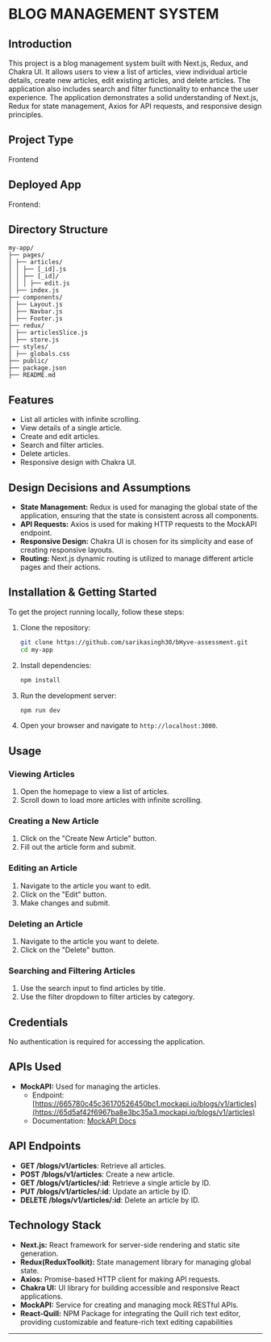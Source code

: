 # BLOG MANAGEMENT SYSTEM

## Introduction

This project is a blog management system built with Next.js, Redux, and Chakra UI. It allows users to view a list of articles, view individual article details, create new articles, edit existing articles, and delete articles. The application also includes search and filter functionality to enhance the user experience. The application demonstrates a solid understanding of Next.js, Redux for state management, Axios for API requests, and responsive design principles.

## Project Type

Frontend

## Deployed App

Frontend: []()

## Directory Structure

    my-app/
    ├── pages/
    │ ├── articles/
    │ │ ├── [_id].js
    │ │ ├── [_id]/
    │ │ │ ├── edit.js
    │ ├── index.js
    ├── components/
    │ ├── Layout.js
    │ ├── Navbar.js
    │ ├── Footer.js
    ├── redux/
    │ ├── articlesSlice.js
    │ ├── store.js
    ├── styles/
    │ ├── globals.css
    ├── public/
    ├── package.json
    ├── README.md


## Features

- List all articles with infinite scrolling.
- View details of a single article.
- Create and edit articles.
- Search and filter articles.
- Delete articles.
- Responsive design with Chakra UI.

## Design Decisions and Assumptions

- **State Management:** Redux is used for managing the global state of the application, ensuring that the state is consistent across all components.
- **API Requests:** Axios is used for making HTTP requests to the MockAPI endpoint.
- **Responsive Design:** Chakra UI is chosen for its simplicity and ease of creating responsive layouts.
- **Routing:** Next.js dynamic routing is utilized to manage different article pages and their actions.

## Installation & Getting Started

To get the project running locally, follow these steps:

1. Clone the repository:
    ```bash
    git clone https://github.com/sarikasingh30/bHyve-assessment.git
    cd my-app
    ```

2. Install dependencies:
    ```bash
    npm install
    ```

3. Run the development server:
    ```bash
    npm run dev
    ```

4. Open your browser and navigate to `http://localhost:3000`.

## Usage

### Viewing Articles

1. Open the homepage to view a list of articles.
2. Scroll down to load more articles with infinite scrolling.

### Creating a New Article

1. Click on the "Create New Article" button.
2. Fill out the article form and submit.

### Editing an Article

1. Navigate to the article you want to edit.
2. Click on the "Edit" button.
3. Make changes and submit.

### Deleting an Article

1. Navigate to the article you want to delete.
2. Click on the "Delete" button.

### Searching and Filtering Articles

1. Use the search input to find articles by title.
2. Use the filter dropdown to filter articles by category.

## Credentials

No authentication is required for accessing the application.

## APIs Used

- **MockAPI:** Used for managing the articles.
  - Endpoint: [https://665780c45c36170526450bc1.mockapi.io/blogs/v1/articles](https://65d5af42f6967ba8e3bc35a3.mockapi.io/blogs/v1/articles)
  - Documentation: [MockAPI Docs](https://github.com/mockapi-io/docs/wiki)

## API Endpoints

- **GET /blogs/v1/articles**: Retrieve all articles.
- **POST /blogs/v1/articles**: Create a new article.
- **GET /blogs/v1/articles/:id**: Retrieve a single article by ID.
- **PUT /blogs/v1/articles/:id**: Update an article by ID.
- **DELETE /blogs/v1/articles/:id**: Delete an article by ID.

## Technology Stack

- **Next.js:** React framework for server-side rendering and static site generation.
- **Redux(ReduxToolkit):** State management library for managing global state.
- **Axios:** Promise-based HTTP client for making API requests.
- **Chakra UI:** UI library for building accessible and responsive React applications.
- **MockAPI:** Service for creating and managing mock RESTful APIs.
- **React-Quill:** NPM Package for integrating the Quill rich text editor, providing customizable and feature-rich text editing capabilities 

---

